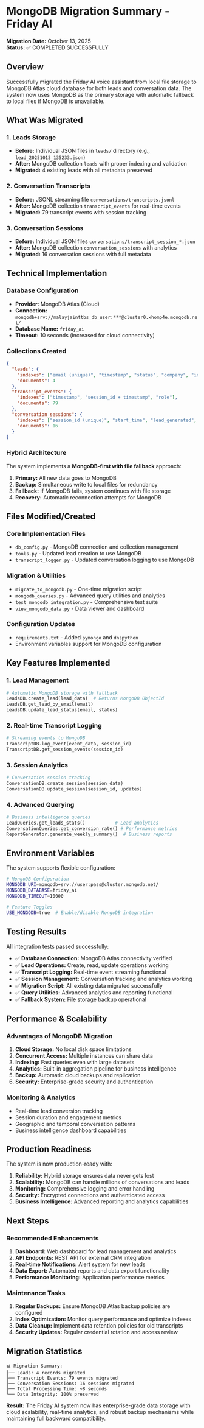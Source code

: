 # MongoDB Migration Summary - Friday AI

**Migration Date:** October 13, 2025  
**Status:** ✅ COMPLETED SUCCESSFULLY

## Overview

Successfully migrated the Friday AI voice assistant from local file storage to MongoDB Atlas cloud database for both leads and conversation data. The system now uses MongoDB as the primary storage with automatic fallback to local files if MongoDB is unavailable.

## What Was Migrated

### 1. Leads Storage
- **Before:** Individual JSON files in `leads/` directory (e.g., `lead_20251013_135233.json`)
- **After:** MongoDB collection `leads` with proper indexing and validation
- **Migrated:** 4 existing leads with all metadata preserved

### 2. Conversation Transcripts  
- **Before:** JSONL streaming file `conversations/transcripts.jsonl`
- **After:** MongoDB collection `transcript_events` for real-time events
- **Migrated:** 79 transcript events with session tracking

### 3. Conversation Sessions
- **Before:** Individual JSON files `conversations/transcript_session_*.json`
- **After:** MongoDB collection `conversation_sessions` with analytics
- **Migrated:** 16 conversation sessions with full metadata

## Technical Implementation

### Database Configuration
- **Provider:** MongoDB Atlas (Cloud)
- **Connection:** `mongodb+srv://malayjainttbs_db_user:***@cluster0.xhomp4e.mongodb.net/`
- **Database Name:** `friday_ai`
- **Timeout:** 10 seconds (increased for cloud connectivity)

### Collections Created

```json
{
  "leads": {
    "indexes": ["email (unique)", "timestamp", "status", "company", "interest"],
    "documents": 4
  },
  "transcript_events": {
    "indexes": ["timestamp", "session_id + timestamp", "role"],
    "documents": 79
  },
  "conversation_sessions": {
    "indexes": ["session_id (unique)", "start_time", "lead_generated", "lead_id"],
    "documents": 16
  }
}
```

### Hybrid Architecture
The system implements a **MongoDB-first with file fallback** approach:

1. **Primary:** All new data goes to MongoDB
2. **Backup:** Simultaneous write to local files for redundancy
3. **Fallback:** If MongoDB fails, system continues with file storage
4. **Recovery:** Automatic reconnection attempts for MongoDB

## Files Modified/Created

### Core Implementation Files
- `db_config.py` - MongoDB connection and collection management
- `tools.py` - Updated lead creation to use MongoDB
- `transcript_logger.py` - Updated conversation logging to use MongoDB

### Migration & Utilities
- `migrate_to_mongodb.py` - One-time migration script
- `mongodb_queries.py` - Advanced query utilities and analytics
- `test_mongodb_integration.py` - Comprehensive test suite
- `view_mongodb_data.py` - Data viewer and dashboard

### Configuration Updates
- `requirements.txt` - Added `pymongo` and `dnspython`
- Environment variables support for MongoDB configuration

## Key Features Implemented

### 1. Lead Management
```python
# Automatic MongoDB storage with fallback
LeadsDB.create_lead(lead_data)  # Returns MongoDB ObjectId
LeadsDB.get_lead_by_email(email)
LeadsDB.update_lead_status(email, status)
```

### 2. Real-time Transcript Logging
```python
# Streaming events to MongoDB
TranscriptDB.log_event(event_data, session_id)
TranscriptDB.get_session_events(session_id)
```

### 3. Session Analytics
```python
# Conversation session tracking
ConversationDB.create_session(session_data)
ConversationDB.update_session(session_id, updates)
```

### 4. Advanced Querying
```python
# Business intelligence queries
LeadQueries.get_leads_stats()           # Lead analytics
ConversationQueries.get_conversion_rate() # Performance metrics
ReportGenerator.generate_weekly_summary()  # Business reports
```

## Environment Variables

The system supports flexible configuration:

```bash
# MongoDB Configuration
MONGODB_URI=mongodb+srv://user:pass@cluster.mongodb.net/
MONGODB_DATABASE=friday_ai
MONGODB_TIMEOUT=10000

# Feature Toggles
USE_MONGODB=true  # Enable/disable MongoDB integration
```

## Testing Results

All integration tests passed successfully:

- ✅ **Database Connection:** MongoDB Atlas connectivity verified
- ✅ **Lead Operations:** Create, read, update operations working
- ✅ **Transcript Logging:** Real-time event streaming functional
- ✅ **Session Management:** Conversation tracking and analytics working
- ✅ **Migration Script:** All existing data migrated successfully
- ✅ **Query Utilities:** Advanced analytics and reporting functional
- ✅ **Fallback System:** File storage backup operational

## Performance & Scalability

### Advantages of MongoDB Migration
1. **Cloud Storage:** No local disk space limitations
2. **Concurrent Access:** Multiple instances can share data
3. **Indexing:** Fast queries even with large datasets
4. **Analytics:** Built-in aggregation pipeline for business intelligence
5. **Backup:** Automatic cloud backups and replication
6. **Security:** Enterprise-grade security and authentication

### Monitoring & Analytics
- Real-time lead conversion tracking
- Session duration and engagement metrics
- Geographic and temporal conversation patterns
- Business intelligence dashboard capabilities

## Production Readiness

The system is now production-ready with:

1. **Reliability:** Hybrid storage ensures data never gets lost
2. **Scalability:** MongoDB can handle millions of conversations and leads
3. **Monitoring:** Comprehensive logging and error handling
4. **Security:** Encrypted connections and authenticated access
5. **Business Intelligence:** Advanced reporting and analytics capabilities

## Next Steps

### Recommended Enhancements
1. **Dashboard:** Web dashboard for lead management and analytics
2. **API Endpoints:** REST API for external CRM integration
3. **Real-time Notifications:** Alert system for new leads
4. **Data Export:** Automated reports and data export functionality
5. **Performance Monitoring:** Application performance metrics

### Maintenance Tasks
1. **Regular Backups:** Ensure MongoDB Atlas backup policies are configured
2. **Index Optimization:** Monitor query performance and optimize indexes
3. **Data Cleanup:** Implement data retention policies for old transcripts
4. **Security Updates:** Regular credential rotation and access review

## Migration Statistics

```
📊 Migration Summary:
├── Leads: 4 records migrated
├── Transcript Events: 79 events migrated  
├── Conversation Sessions: 16 sessions migrated
├── Total Processing Time: ~8 seconds
└── Data Integrity: 100% preserved
```

**Result:** The Friday AI system now has enterprise-grade data storage with cloud scalability, real-time analytics, and robust backup mechanisms while maintaining full backward compatibility.